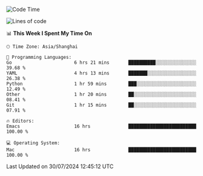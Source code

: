<!--START_SECTION:waka-->
![Code Time](http://img.shields.io/badge/Code%20Time-2%2C106%20hrs%2020%20mins-blue)

![Lines of code](https://img.shields.io/badge/From%20Hello%20World%20I%27ve%20Written-308.0%20thousand%20lines%20of%20code-blue)

📊 **This Week I Spent My Time On** 

```text
🕑︎ Time Zone: Asia/Shanghai

💬 Programming Languages: 
Go                       6 hrs 21 mins       ██████████░░░░░░░░░░░░░░░   39.68 % 
YAML                     4 hrs 13 mins       ███████░░░░░░░░░░░░░░░░░░   26.38 % 
Python                   1 hr 59 mins        ███░░░░░░░░░░░░░░░░░░░░░░   12.49 % 
Other                    1 hr 20 mins        ██░░░░░░░░░░░░░░░░░░░░░░░   08.41 % 
Git                      1 hr 15 mins        ██░░░░░░░░░░░░░░░░░░░░░░░   07.91 % 

🔥 Editors: 
Emacs                    16 hrs              █████████████████████████   100.00 % 

💻 Operating System: 
Mac                      16 hrs              █████████████████████████   100.00 % 
```


 Last Updated on 30/07/2024 12:45:12 UTC
<!--END_SECTION:waka-->
